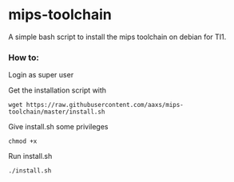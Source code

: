 # mips-toolchain

A simple bash script to install the mips toolchain on debian for TI1.

### How to:

Login as super user 

Get the installation script with

```
wget https://raw.githubusercontent.com/aaxs/mips-toolchain/master/install.sh
```

Give install.sh some privileges

```
chmod +x
```

Run install.sh

```
./install.sh
```
